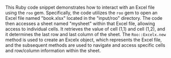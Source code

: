 This Ruby code snippet demonstrates how to interact with an Excel file using the `roo` gem. Specifically, the code utilizes the `roo` gem to open an Excel file named "book.xlsx" located in the "input/roo" directory. The code then accesses a sheet named "mysheet" within that Excel file, allowing access to individual cells. It retrieves the value of cell (1,1) and cell (1,2), and it determines the last row and last column of the sheet.  The `Roo::Excelx.new` method is used to create an Excelx object, which represents the Excel file, and the subsequent methods are used to navigate and access specific cells and row/column information within the sheet.
